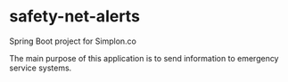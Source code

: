 # safety-net-alerts
Spring Boot project for Simplon.co

The main purpose of this application is to send information to emergency service systems.
